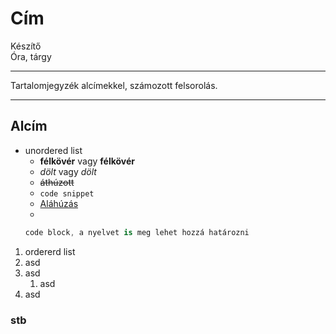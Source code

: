 # Cím<br>

Készítő<br>
Óra, tárgy

---
Tartalomjegyzék alcímekkel, számozott felsorolás.

---

## Alcím
 - unordered list
     - **félkövér** vagy __félkövér__
     - *dölt* vagy _dölt_
     - ~~áthúzott~~
     - `code snippet`
     - <ins>Aláhúzás</ins>
     - 
     ```cs
     code block, a nyelvet is meg lehet hozzá határozni
     ```
 1. ordererd list
 2. asd
 3. asd
    1. asd
 4. asd
### stb